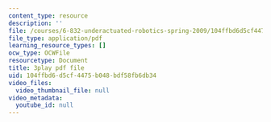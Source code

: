 ```yaml
---
content_type: resource
description: ''
file: /courses/6-832-underactuated-robotics-spring-2009/104ffbd6d5cf4475b048bdf58fb6db34_E-sOMfDVe8o.pdf
file_type: application/pdf
learning_resource_types: []
ocw_type: OCWFile
resourcetype: Document
title: 3play pdf file
uid: 104ffbd6-d5cf-4475-b048-bdf58fb6db34
video_files:
  video_thumbnail_file: null
video_metadata:
  youtube_id: null
---
```


